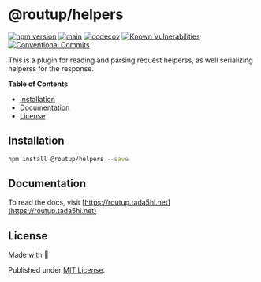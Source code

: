 # @routup/helpers

[![npm version](https://badge.fury.io/js/@routup%2Fhelpers.svg)](https://badge.fury.io/js/@routup%2Fhelpers)
[![main](https://github.com/Tada5hi/routup/actions/workflows/main.yml/badge.svg)](https://github.com/Tada5hi/routup/actions/workflows/main.yml)
[![codecov](https://codecov.io/gh/tada5hi/routup/branch/master/graph/badge.svg?token=QFGCsHRUax)](https://codecov.io/gh/tada5hi/routup)
[![Known Vulnerabilities](https://snyk.io/test/github/Tada5hi/routup/badge.svg)](https://snyk.io/test/github/Tada5hi/routup)
[![Conventional Commits](https://img.shields.io/badge/Conventional%20Commits-1.0.0-%23FE5196?logo=conventionalcommits&logoColor=white)](https://conventionalcommits.org)

This is a plugin for reading and parsing request helperss, as well serializing helperss for the
response.

**Table of Contents**

- [Installation](#installation)
- [Documentation](#documentation)
- [License](#license)

## Installation

```bash
npm install @routup/helpers --save
```

## Documentation

To read the docs, visit [https://routup.tada5hi.net](https://routup.tada5hi.net)


## License

Made with 💚

Published under [MIT License](./LICENSE).

